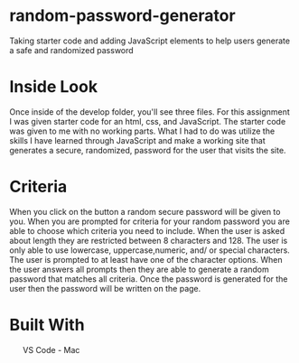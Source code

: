 # random-password-generator
Taking starter code and adding JavaScript elements to help users generate a safe and randomized password

# Inside Look
Once inside of the develop folder, you'll see three files. For this assignment I was given starter code for an html, css, and JavaScript. 
The starter code was given to me with no working parts. What I had to do was utilize the skills I have learned through JavaScript and make a working site that generates a secure, randomized, password for the user that visits the site. 


# Criteria
When you click on the button a random secure password will be given to you. When you are prompted for criteria for your random password you are able to choose which criteria you need to include. 
When the user is asked about length they are restricted between 8 characters and 128.
The user is only able to use lowercase, uppercase,numeric, and/ or special characters. The user is prompted to at least have one of the character options.
When the user answers all prompts then they are able to generate a random password that matches all criteria. 
Once the password is generated for the user then the password will be written on the page.

# Built With
<ul>VS Code - Mac </ul>
